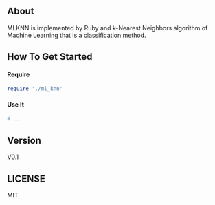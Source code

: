 ## About

MLKNN is implemented by Ruby and k-Nearest Neighbors algorithm of Machine Learning that is a classification method.

## How To Get Started

#### Require
``` ruby
require './ml_knn'
```

#### Use It
``` ruby
# ... 
```

## Version

V0.1

## LICENSE

MIT.

